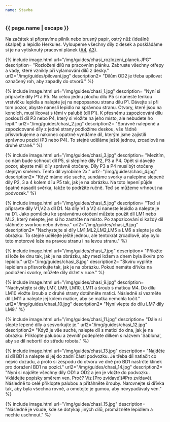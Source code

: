 ```yaml
---
name: Stavba
---
```

### {{ page.name | escape }}

Na začátek si připravíme pilník nebo brusný papír, ostrý nůž (ideálně skalpel) a lepidlo Herkules. Vyloupeme všechny díly z desek a poskládáme si je na vytisknutý pracovní plánek ([A4](/docs/A4.pdf), [A3](/docs/A3.pdf)).

{% include image.html 
    url="/img/guides/chasi_rozlozeni_planek.JPG" 
    description=
        "Rozložení dílů na pracovním plánku. Zabruste všechny otřepy a vady, které vznikly při vylamování dílů z desky."
    url2="/img/guides/pilovani.jpg" 
    description2=
        "Dílům OD2 je třeba upilovat označený roh, aby zapadly do otvorů."
%}

{% include image.html 
    url="/img/guides/chasi_1.jpg" 
    description=
        "Nyní si připravte díly P1 a P5. Na celou jednu plochu dílu P5 si naneste tenkou vrstvičku lepidla a nalepte jej na nepopsanou stranu dílu P1. Dávejte si při tom pozor, abyste nanesli lepidlo na správnou stranu. Otvory, které jsou na koncích, musí lícovat s těmi v palubě (díl P1). K přesnému zapozicování dílu poslouží díl P3 nebo P4, který si vložíte na jeho místo, ale nebudete ho lepit."
    url2="/img/guides/chasi_2.jpg" 
    description2=
        "Správně nalepené a zapozicované díly z jedné strany podložíme deskou, vše řádně přisvorkujeme a nakonec opatrně vyndáme díl, kterým jsme zajistili správnou pozici (P3 nebo P4). To stejné uděláme ještě jednou, zrcadlově na druhé straně."
%}

{% include image.html 
    url="/img/guides/chasi_3.jpg" 
    description=
        "Mezitím, co nám bude schnout díl P5, si slepíme díly P2, P3 a P4. Opět si dávejte pozor, abyste měli díly správně otočeny. Díly P3 a P4 musí být otočeny stejným směrem. Tento díl vyrobíme 2x."
    url2="/img/guides/chasi_4.jpg" 
    description2=
        "Když máme vše suché, sundáme svorky a nalepíme slepené díly P2, 3 a 4 kolem dílu P5 tak, jak je na obrázku. Na toto lepení půjde špatně nasadit svěrka, takže to podržíte ručně. Teď se můžeme vrhnout na podvozek."
%}

{% include image.html 
    url="/img/guides/chasi_5.jpg" 
    description=
        "Teď si připravte díly V1,V2 a díl D1. Na díly V1 a V2 si naneste lepidlo a nalepte je na D1. Jako pomůcku ke správnému otočení můžete použít díl LM1 nebo ML2, který nelepte, jen si ho zastrčte na místo. Po zapozicování si každý díl stáhněte svorkou nebo dvěma."
    url2="/img/guides/chasi_6.jpg" 
    description2=
        "Nachystejte si díly LM1,ML2,LM2,LM5 a LM6 a slepte je dle obrázku. To stejné udělejte ještě jednou, ale tentokrát zrcadlově, aby bylo toto motorové lože na pravou stranu i na levou stranu."
%}

{% include image.html 
    url="/img/guides/chasi_7.jpg" 
    description=
        "Přiložte si lože ke dnu tak, jak je na obrázku, aby mezi ložem a dnem byla škvíra pro lepidlo."
    url2="/img/guides/chasi_8.jpg" 
    description2=
        "Škvíru vyplňte lepidlem a přisvorkujte tak, jak je na obrázku. Pokud nemáte dřívka na podložení svorky, můžete díly držet v ruce."
%}

{% include image.html 
    url="/img/guides/chasi_9.jpg" 
    description=
        "Nachystejte si díly LM7, LM9, LM10, LM11 a šroub s matkou M4. Do dílu LM10 vložte šroub a z druhé strany dotáhněte matici. Následně si vezměte díl LM11 a nalepte jej kolem matice, aby se matka nemohla točit."
    url2="/img/guides/chasi_10.jpg" 
    description2=
        "Nyní vlepte do dílu LM7 díly LM9."
%}

{% include image.html 
    url="/img/guides/chasi_11.jpg" 
    description=
        "Dále si slepte lepené díly a sesvorkujte je."
    url2="/img/guides/chasi_12.jpg" 
    description2=
        "Když je vše suché, nalepte díl s maticí do dna, jak je na obrázku. Přiklopte palubou a zevnitř podepřete dílkem s názvem 'Sablona', aby se díl nebortil do středu robota."
%}

{% include image.html 
    url="/img/guides/chasi_13.jpg" 
    description=
        "Najděte si díl BD1 a nalepte si jej do zadní části podvozku. Je třeba díl natlačit co nejvíc dozadu, a proto si zespodu do otvoru ve dně pro BD1 nastrčte klínek pro doražení BD1 na pozici."
    url2="/img/guides/chasi_14.jpg" 
    description2=
        "Nyní si najděte všechny díly OD1 a OD2 a jen je vložte do podvozku. Vkládejte popisky směrem ven. Proč? Viz 
        [Pro zvídavé](#Pro zvídavé). Následně to celé přiklopte palubou a přitáhněte šrouby. Narovnejte si dřívka tak, aby byla všechna rovně, a omotejte je gumou, aby nevypadávaly ven."
%}

{% include image.html 
    url="/img/guides/chasi_15.jpg" 
    description=
        "Následně je všude, kde se dotýkají jiných dílů, promázněte lepidlem a nechte uschnout."
%}